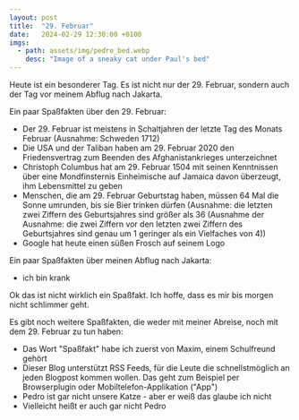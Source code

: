 ```yaml
---
layout: post
title:  "29. Februar"
date:   2024-02-29 12:30:00 +0100
imgs: 
  - path: assets/img/pedro_bed.webp
    desc: "Image of a sneaky cat under Paul's bed"
---
```


Heute ist ein besonderer Tag. Es ist nicht nur der 29. Februar, sondern auch der Tag vor meinem Abflug nach Jakarta.

Ein paar Spaßfakten über den 29. Februar:
<ul>
  <li>Der 29. Februar ist meistens in Schaltjahren der letzte Tag des Monats Februar (Ausnahme: Schweden 1712)</li>
  <li>Die USA und der Taliban haben am 29. Februar 2020 den Friedensvertrag zum Beenden des Afghanistankrieges unterzeichnet</li>
  <li>Christoph Columbus hat am 29. Februar  1504 mit seinen Kenntnissen über eine Mondfinsternis Einheimische auf Jamaica davon überzeugt, ihm Lebensmittel zu geben</li>
  <li>Menschen, die am 29. Februar Geburtstag haben, müssen 64 Mal die Sonne umrunden, bis sie Bier trinken dürfen (Ausnahme: die letzten zwei Ziffern des Geburtsjahres sind größer als 36 (Ausnahme der Ausnahme: die zwei Ziffern vor den letzten zwei Ziffern des Geburtsjahres sind genau um 1 geringer als ein Vielfaches von 4))</li>
  <li>Google hat heute einen süßen Frosch auf seinem Logo</li>
</ul>

Ein paar Spaßfakten über meinen Abflug nach Jakarta:
<ul>
  <li>ich bin krank</li>
</ul>

Ok das ist nicht wirklich ein Spaßfakt. Ich hoffe, dass es mir bis morgen nicht schlimmer geht.

Es gibt noch weitere Spaßfakten, die weder mit meiner Abreise, noch mit dem 29. Februar zu tun haben:
<ul>
  <li>Das Wort "Spaßfakt" habe ich zuerst von Maxim, einem Schulfreund gehört</li>
  <li>Dieser Blog unterstützt RSS Feeds, für die Leute die schnellstmöglich an jeden Blogpost kommen wollen. Das geht zum Beispiel per Browserplugin oder Mobiltelefon-Applikation ("App")</li>
  <li>Pedro ist gar nicht unsere Katze - aber er weiß das glaube ich nicht</li>
  <li>Vielleicht heißt er auch gar nicht Pedro</li>
</ul>
